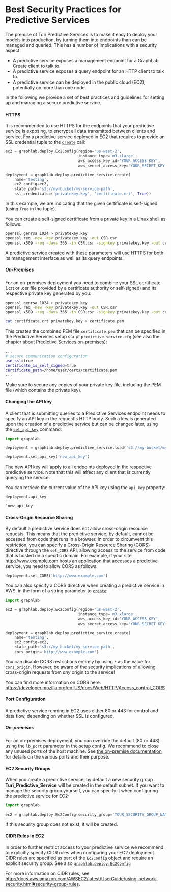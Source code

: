 <script src="../turi/js/recview.js"></script>
# Best Security Practices for Predictive Services

The premise of Turi Predictive Services is to make it easy to deploy your models into production, by turning them into endpoints than can be managed and queried. This has a number of implications with a security aspect:
* A predictive service exposes a management endpoint for a GraphLab Create client to talk to.
* A predictive service exposes a query endpoint for an HTTP client to talk to.
* A predictive service can be deployed in the public cloud (EC2), potentially on more than one node.

In the following we provide a set of best practices and guidelines for setting up and managing a secure predictive service.

#### HTTPS

It is recommended to use HTTPS for the endpoints that your predictive service is exposing, to encrypt all data transmitted between clients and service. For a predictive service deployed in EC2 that requires to provide an SSL credential tuple to the [`create`](https://turi.com/products/create/docs/generated/graphlab.deploy.predictive_service.create.html) call:

```python
ec2 = graphlab.deploy.Ec2Config(region='us-west-2',
                                instance_type='m3.xlarge',
                                aws_access_key_id='YOUR_ACCESS_KEY',
                                aws_secret_access_key='YOUR_SECRET_KEY')

deployment = graphlab.deploy.predictive_service.create(
    name='testing',
    ec2_config=ec2,
    state_path='s3://my-bucket/my-service-path',
    ssl_credentials=('privatekey.key', 'certificate.crt', True))
```
In this example, we are indicating that the given certificate is self-signed (using `True` in the tuple).

You can create a self-signed certificate from a private key in a Linux shell as follows:

```bash
openssl genrsa 1024 > privatekey.key
openssl req -new -key privatekey.key -out CSR.csr
openssl x509 -req -days 365 -in CSR.csr -signkey privatekey.key -out certificate.crt
```

A predictive service created with these parameters will use HTTPS for both its management interface as well as its query endpoints.

##### On-Premises

For an on-premises deployment you need to combine your SSL certificate (.crt or .cer file provided by a certificate authority or self-signed) and its respective private key generated by you:

```bash
openssl genrsa 1024 > privatekey.key
openssl req -new -key privatekey.key -out CSR.csr
openssl x509 -req -days 365 -in CSR.csr -signkey privatekey.key -out certificate.crt

cat certificate.crt privatekey.key > certificate.pem
```

This creates the combined PEM file `certificate.pem` that can be specified in the Predictive Services setup script `predictive_service.cfg` (see also the chapter about [Predictive Services on-premises](pred-on-premises.md)):

```bash
...
# secure communication configuration
use_ssl=true
certificate_is_self_signed=true
certificate_path=/home/user/certs/certificate.pem
...
```

Make sure to secure any copies of your private key file, including the PEM file (which contains the private key).

#### Changing the API key

A client that is submitting queries to a Predictive Services endpoint needs to specify an API key in the request's HTTP body. Such a key is generated upon the creation of a predictive service but can be changed later, using the [`set_api_key`](https://turi.com/products/create/docs/generated/graphlab.deploy.predictive_service.create.html) command:

```python
import graphlab

deployment = graphlab.deploy.predictive_service.load('s3://my-bucket/my-service-path')

deployment.set_api_key('new_api_key')
```

The new API key will apply to all endpoints deployed in the respective predictive service. Note that this will affect any client that is currently querying the service.

You can retrieve the current value of the API key using the `api_key` property:

```python
deployment.api_key
```

```
'new_api_key'
```

#### Cross-Origin Resource Sharing

By default a predictive service does not allow cross-origin resource requests. This means that the predictive service, by default, cannot be accessed from code that runs in a browser. In order to circumvent this restriction, you can specify a Cross-Origin Resource Sharing (CORS) directive through the `set_CORS` API, allowing access to the service from code that is hosted on a specific domain. For example, if your site http://www.example.com hosts an application that accesses a predictive service, you need to allow CORS as follows:

```python
deployment.set_CORS('http://www.example.com')
```

You can also specify a CORS directive when creating a predictive service in AWS, in the form of a string parameter to [`create`](https://turi.com/products/create/docs/generated/graphlab.deploy.predictive_service.create.html):

```python
import graphlab

ec2 = graphlab.deploy.Ec2Config(region='us-west-2',
                                instance_type='m3.xlarge',
                                aws_access_key_id='YOUR_ACCESS_KEY',
                                aws_secret_access_key='YOUR_SECRET_KEY')

deployment = graphlab.deploy.predictive_service.create(
    name='testing',
    ec2_config=ec2,
    state_path='s3://my-bucket/my-service-path',
    cors_origin='http://www.example.com')
```

You can disable CORS restrictions entirely by using `*` as the value for `cors_origin`. However, be aware of the security implications of allowing cross-origin requests from _any_ origin to the service!

You can find more information on CORS here: https://developer.mozilla.org/en-US/docs/Web/HTTP/Access_control_CORS

#### Port Configuration

A predictive service running in EC2 uses either 80 or 443 for control and data flow, depending on whether SSL is configured.

##### On-premises

For an on-premises deployment, you can override the default (80 or 443) using the `lb_port` parameter in the setup config. We recommend to close any unused ports of the host machine. See [the on-premise documentation](https://turi.com/learn/userguide/deployment/pred-on-premises.html#configuring-the-network) for details on the various ports and their purpose.

#### EC2 Security Groups

When you create a predictive service, by default a new security group **Turi_Predictive_Service** will be created in the default subnet. If you want to manage the security group yourself, you can specify it when configuring the predictive service for EC2:

```python
import graphlab

ec2 = graphlab.deploy.Ec2Config(security_group='YOUR_SECURITY_GROUP_NAME')
```

If this security group does not exist, it will be created.

#### CIDR Rules in EC2

In order to further restrict access to your predictive service we recommend to explicitly specify CIDR rules when configuring your EC2 deployment. CIDR rules are specified as part of the `Ec2Config` object and require an explicit security group. See also [`graphlab.deploy.Ec2Config`](https://turi.com/products/create/docs/generated/graphlab.deploy.Ec2Config.html)

For more information on CIDR rules, see http://docs.aws.amazon.com/AWSEC2/latest/UserGuide/using-network-security.html#security-group-rules.

